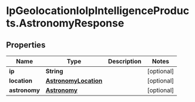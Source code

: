 # IpGeolocationIoIpIntelligenceProducts.AstronomyResponse

## Properties

Name | Type | Description | Notes
------------ | ------------- | ------------- | -------------
**ip** | **String** |  | [optional] 
**location** | [**AstronomyLocation**](AstronomyLocation.md) |  | [optional] 
**astronomy** | [**Astronomy**](Astronomy.md) |  | [optional] 


